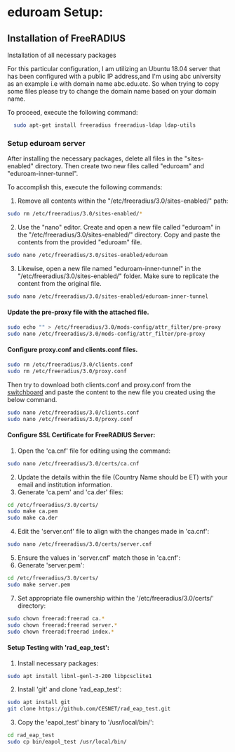 
# eduroam Setup:



## Installation of FreeRADIUS

Installation of all necessary packages

For this particular configuration, I am utilizing an Ubuntu 18.04 server that has been configured with a public IP address,and I'm using abc university as an example i.e with domain name abc.edu.etc. So when trying to copy some files please try to change the domain name based on your domain name.

To proceed, execute the following command:
```bash
  sudo apt-get install freeradius freeradius-ldap ldap-utils
```
### Setup eduroam server
After installing the necessary packages, delete all files in the "sites-enabled" directory. Then create two new files called "eduroam" and "eduroam-inner-tunnel".

To accomplish this, execute the following commands:

1. Remove all contents within the "/etc/freeradius/3.0/sites-enabled/" path:
```bash
sudo rm /etc/freeradius/3.0/sites-enabled/*
```
2. Use the "nano" editor. Create and open a new file called "eduroam" in the "/etc/freeradius/3.0/sites-enabled/" directory. Copy and paste the contents from the provided "eduroam" file.

```bash
sudo nano /etc/freeradius/3.0/sites-enabled/eduroam
```
3. Likewise, open a new file named "eduroam-inner-tunnel" in the "/etc/freeradius/3.0/sites-enabled/" folder. Make sure to replicate the content from the original file.


```bash
sudo nano /etc/freeradius/3.0/sites-enabled/eduroam-inner-tunnel
```

#### Update the pre-proxy file with the attached file. 
```bash
sudo echo "" > /etc/freeradius/3.0/mods-config/attr_filter/pre-proxy
sudo nano /etc/freeradius/3.0/mods-config/attr_filter/pre-proxy
```
#### Configure proxy.conf and clients.conf files.
```bash
sudo rm /etc/freeradius/3.0/clients.conf
sudo rm /etc/freeradius/3.0/proxy.conf
```

Then try to download both clients.conf and proxy.conf from the [switchboard](https://switchboard.eduroam.africa/) and paste the content to the new file you created using the below command.
```bash
sudo nano /etc/freeradius/3.0/clients.conf
sudo nano /etc/freeradius/3.0/proxy.conf
```

#### Configure SSL Certificate for FreeRADIUS Server:
1. Open the 'ca.cnf' file for editing using the command:

```bash
sudo nano /etc/freeradius/3.0/certs/ca.cnf
```
2. Update the details within the file (Country Name should be ET) with your email and institution information.
3. Generate 'ca.pem' and 'ca.der' files:

```bash
cd /etc/freeradius/3.0/certs/
sudo make ca.pem
sudo make ca.der
```
4. Edit the 'server.cnf' file to align with the changes made in 'ca.cnf':

```bash
sudo nano /etc/freeradius/3.0/certs/server.cnf
```
5. Ensure the values in 'server.cnf' match those in 'ca.cnf':
6. Generate 'server.pem':

```bash
cd /etc/freeradius/3.0/certs/
sudo make server.pem
```
7. Set appropriate file ownership within the '/etc/freeradius/3.0/certs/' directory:

```bash
sudo chown freerad:freerad ca.*
sudo chown freerad:freerad server.*
sudo chown freerad:freerad index.*
```

#### Setup Testing with 'rad_eap_test':
1. Install necessary packages:

```bash
sudo apt install libnl-genl-3-200 libpcsclite1
```
2. Install 'git' and clone 'rad_eap_test':

```bash
sudo apt install git
git clone https://github.com/CESNET/rad_eap_test.git
```
3. Copy the 'eapol_test' binary to '/usr/local/bin/':
```bash
cd rad_eap_test
sudo cp bin/eapol_test /usr/local/bin/
```


